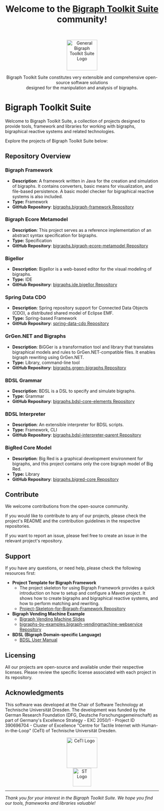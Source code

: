 <h1 align="center">Welcome to the <a href="https://www.bigraphs.org">Bigraph Toolkit Suite</a> community!</h1><br>

<p align="center">
  <a href="https://www.bigraphs.org">
    <img src="https://avatars.githubusercontent.com/u/130669805?s=200&v=4" width="100" alt="General Bigraph Toolkit Suite Logo">
  </a>
</p>
<p align="center">
Bigraph Toolkit Suite constitutes very extensible and comprehensive open-source software solutions <br> designed for the manipulation and analysis of bigraphs.
</p>



# Bigraph Toolkit Suite

Welcome to Bigraph Toolkit Suite, a collection of projects designed to provide tools, framework and libraries for working with bigraphs, bigraphical reactive systems and related technologies. 

Explore the projects of Bigraph Toolkit Suite below:

## Repository Overview

### Bigraph Framework

- **Description**: A framework written in Java for the creation and simulation of bigraphs. It contains converters, basic means for visualization, and file-based persistence. A basic model checker for bigraphical reactive systems is also included.
- **Type:** Framework
- **GitHub Repository**: [bigraphs.bigraph-framework Repository](https://github.com/bigraph-toolkit-suite/bigraphs.bigraph-framework)

### Bigraph Ecore Metamodel

- **Description**: This project serves as a reference implementation of an abstract syntax specification for bigraphs.
- **Type:** Specification
- **GitHub Repository**: [bigraphs.bigraph-ecore-metamodel Repository](https://github.com/bigraph-toolkit-suite/bigraphs.bigraph-ecore-metamodel)

### Bigellor

- **Description**: Bigellor is a web-based editor for the visual modeling of bigraphs.
- **Type:** IDE
- **GitHub Repository**: [bigraphs.ide.bigellor Repository](https://github.com/bigraph-toolkit-suite/bigraphs.ide.bigellor)

### Spring Data CDO

- **Description**: Spring repository support for Connected Data Objects (CDO), a distributed shared model of Eclipse EMF.
- **Type:** Spring-based Framework
- **GitHub Repository**: [spring-data-cdo Repository](https://github.com/bigraph-toolkit-suite/spring-data-cdo)

### GrGen.NET and Bigraphs

- **Description**: BiGGer is a transformation tool and library that translates bigraphical models and rules to GrGen.NET-compatible files. It enables bigraph rewriting using GrGen.NET.
- **Type:** Library, command-line tool
- **GitHub Repository**: [bigraphs.grgen-bigraphs Repository](https://github.com/bigraph-toolkit-suite/bigraphs.grgen-bigraphs)

### BDSL Grammar

- **Description**: BDSL is a DSL to specify and simulate bigraphs.
- **Type:** Grammar
- **GitHub Repository**: [bigraphs.bdsl-core-elements Repository](https://github.com/bigraph-toolkit-suite/bigraphs.bdsl-core-elements)

### BDSL Interpreter

- **Description**: An extensible interpreter for BDSL scripts.
- **Type:** Framework, CLI
- **GitHub Repository**: [bigraphs.bdsl-interpreter-parent Repository](https://github.com/bigraph-toolkit-suite/bigraphs.bdsl-interpreter-parent)

### BigRed Core Model
- **Description**: Big Red is a graphical development environment for bigraphs, and this project contains only the core bigraph model of Big Red.
- **Type:** Library
- **GitHub Repository**: [bigraphs.bigred-core Repository](https://github.com/bigraph-toolkit-suite/bigraphs.bigred-core)


## Contribute

We welcome contributions from the open-source community. 

If you would like to contribute to any of our projects, please check the project's README and the contribution guidelines in the respective repositories.

If you want to report an issue, please feel free to create an issue in the relevant project's repository.

## Support

If you have any questions, or need help, please check the following resources first:

- **Project Template for Bigraph Framework**
  - The project skeleton for using Bigraph Framework provides a quick introduction on how to setup and configure a Maven project. It shows how to create bigraphs and bigraphical reactive systems, and how to perform matching and rewriting.
  - [Project-Skeleton-for-Bigraph-Framework Repository](https://github.com/bigraph-toolkit-suite/Project-Skeleton-for-Bigraph-Framework)
- **Bigraph Vending Machine Example**
  - [Bigraph Vending Machine Slides](https://d-nb.info/128701478X/34)
  - [bigraphs-by-examples.bigraph-vendingmachine-webservice Repository](https://github.com/bigraph-toolkit-suite/bigraphs-by-examples.bigraph-vendingmachine-webservice)
- **BDSL (Bigraph Domain-specific Language)**
  - [BDSL User Manual](https://nbn-resolving.org/urn:nbn:de:bsz:14-qucosa2-752170)

## Licensing

All our projects are open-source and available under their respective licenses. 
Please review the specific license associated with each project in its repository.

## Acknowledgments

This software was developed at the Chair of Software Technology at Technische Universität Dresden. 
The development was funded by the German Research Foundation (DFG, Deutsche Forschungsgemeinschaft) as part of Germany's Excellence Strategy - EXC 2050/1 - Project ID 390696704 - Cluster of Excellence "Centre for Tactile Internet with Human-in-the-Loop" (CeTI) of Technische Universität Dresden.

<p align="center">
  <a href="https://ceti.one/"><img src="https://bigraphs.org/img/logos/CeTI_Logo_and_Wordmark.png" width="100" alt="CeTI Logo"></a>
  <br/>
  <a href="https://tu-dresden.de/ing/informatik/smt/st/"><img src="https://bigraphs.org/img/logos/st-logo.png" width="60" alt="ST Logo"></a>
</p>

----

*Thank you for your interest in the Bigraph Toolkit Suite. We hope you find our tools, frameworks and libraries valuable!*
